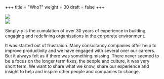 +++
title = "Who?"
weight = 30
draft = false
+++
<div class="circular--portrait">
  <img src="/images/Tony.jpg" />
</div>
<div class="circular--portrait">
  <img src="/images/Conrad.jpg" />
</div>
<p>
</p>
Simply-y is the cumulation of over 30 years of experience in building, engaging and redefining organisations in the corporate environment.

It was started out of frustraion. Many consultancy companies offer help to improve productivity and we have engaged with several over our careers. But it always felt as if there was something missing. There never seemed to be a focus on the longer term fixes, the people and culture, it was very short term. We want to share what we know, share our experience and insight to help and inspire other people and companies to change.
